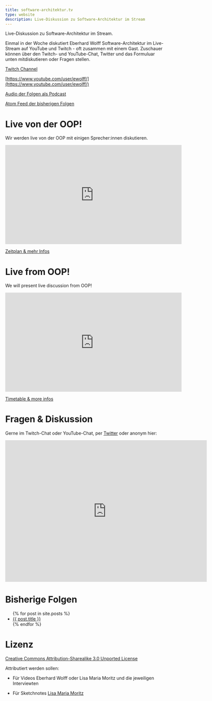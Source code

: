 ```yaml
---
title: software-architektur.tv
type: website
description: Live-Diskussion zu Software-Architektur im Stream
---
```


Live-Diskussion zu Software-Architektur im Stream. 

Einmal in der Woche diskutiert Eberhard Wolff Software-Architektur im
Live-Stream auf YouTube und Twitch - oft zusammen mit einem
Gast. Zuschauer können über den Twitch- und YouTube-Chat, Twitter und
das Formuluar unten mitdiskutieren oder Fragen
stellen. 

<!-- # Freitag 2021-02-05 12:00 Technische Schulden -->

<!-- Oft wird Software immer schlechter wartbar, je länger -->
<!-- Entwicklungsteams an ihr arbeiten. Dazu hat sich die Metapher -->
<!-- "technische Schulden" etabliert. Aber es ist nicht immer sinnvoll, -->
<!-- technische Schulden zu beseitigen und sie können auch "einfach so" -->
<!-- entstehen. Darüber sprechen wir - und über die Grundlagen der -->
<!-- Metapher, wie sie bei der Kommunikation mit Managern hilf, warum die -->
<!-- Metapher eigentlich nicht besonders gut gewählt ist und natürlich wie -->
<!-- man mit technischen Schulden sinnvoll umgehen kann. -->

<!-- [In Kalendar eintragen](termin.ics) -->

<!-- [Direkter Link zum YouTube Stream](https://www.youtube.com/watch?v=aYE8vfNQulw) -->


<!-- <div Aclass="embed-container"> -->
<!-- <iframe width="560" height="315" -->
<!-- src="https://www.youtube-nocookie.com/embed/R7-o46aCSGU" -->
<!-- frameborder="0" allow="accelerometer; autoplay; clipboard-write; -->
<!-- encrypted-media; gyroscope; picture-in-picture" -->
<!-- allowfullscreen></iframe> -->
<!-- </div> -->

[Twitch Channel](https://www.twitch.tv/ebrwolff)

[https://www.youtube.com/user/ewolff/](https://www.youtube.com/user/ewolff/)

[Audio der Folgen als Podcast](podcast.html)

[Atom Feed der bisherigen Folgen](feed.xml)

# Live von der OOP!

Wir werden live von der OOP mit einigen Sprecher:innen
diskutieren. 

<div Aclass="embed-container">
<iframe width="560" height="315"
src="https://www.youtube-nocookie.com/embed/w84ERjhTGYo"
frameborder="0" allow="accelerometer; autoplay; clipboard-write;
encrypted-media; gyroscope; picture-in-picture"
allowfullscreen></iframe>
</div>

[Zeitplan & mehr Infos](/oop.html)

# Live from OOP!

We will present live discussion from OOP! 

<div Aclass="embed-container">
<iframe width="560" height="315"
src="https://www.youtube-nocookie.com/embed/NlCjQyr0vFk"
frameborder="0" allow="accelerometer; autoplay; clipboard-write;
encrypted-media; gyroscope; picture-in-picture"
allowfullscreen></iframe>
</div>

[Timetable & more infos](/oop-english.html)

# Fragen & Diskussion

Gerne im Twitch-Chat oder YouTube-Chat, per [Twitter](https://twitter.com/ewolff) oder anonym
hier:

<div class="embed-container">
<div class="ratio4x3">
<iframe
src="https://docs.google.com/forms/d/e/1FAIpQLSf0xIZkNG_wRJ0IiobVcO3Z-q3dQMcwYTww0wgiWCupZCKM4A/viewform?embedded=true"
width="640" height="450" frameborder="0" marginheight="0"
marginwidth="0">Loading…</iframe>
</div>
</div>

# Bisherige Folgen

<ul>
{% for post in site.posts %}
   <li>
   <a href="{{ post.url }}">{{ post.title }}</a>
   </li>
{% endfor %}
</ul>

# Lizenz

[Creative Commons Attribution-Sharealike 3.0 Unported
License](http://creativecommons.org/licenses/by-sa/3.0/)

Attributiert werden sollen:

* Für Videos Eberhard Wolff oder Lisa Maria Moritz und die jeweiligen Interviewten

* Für Sketchnotes [Lisa Maria Moritz](https://twitter.com/Teapot4181)
